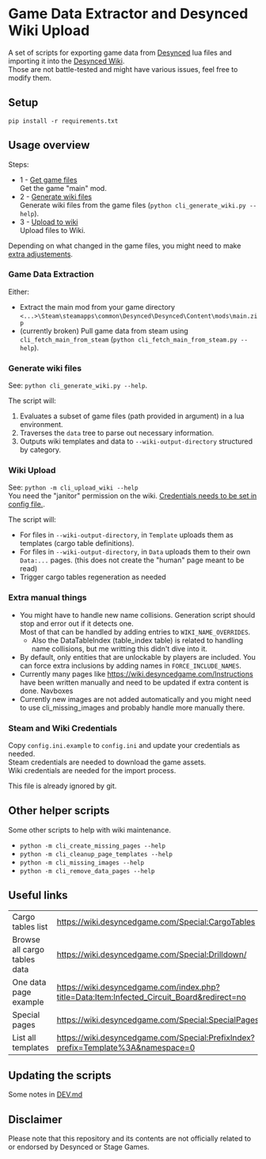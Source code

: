 # Game Data Extractor and Desynced Wiki Upload

A set of scripts for exporting game data from [Desynced](https://www.desyncedgame.com/) lua files and importing it into the [Desynced Wiki](https://wiki.desyncedgame.com/Main_Page).  
Those are not battle-tested and might have various issues, feel free to modify them.  

## Setup

```
pip install -r requirements.txt
```

## Usage overview
Steps:
- 1 - [Get game files](#game_data_extraction)  
  Get the game "main" mod.
- 2 - [Generate wiki files](#generate-wiki-files)  
  Generate wiki files from the game files (`python cli_generate_wiki.py --help`).
- 3 - [Upload to wiki](#wiki-upload)  
  Upload files to Wiki.
  
Depending on what changed in the game files, you might need to make [extra adjustements](#extra-manual-things).

### Game Data Extraction

Either: 
- Extract the main mod from your game directory `<...>\Steam\steamapps\common\Desynced\Desynced\Content\mods\main.zip`
- (currently broken) Pull game data from steam using `cli_fetch_main_from_steam` (`python cli_fetch_main_from_steam.py --help`).

### Generate wiki files
See: `python cli_generate_wiki.py --help`.

The script will:  
1) Evaluates a subset of game files (path provided in argument) in a lua environment.
2) Traverses the `data` tree to parse out necessary information.
3) Outputs wiki templates and data to `--wiki-output-directory` structured by category.

### Wiki Upload

See: `python -m cli_upload_wiki --help`  
You need the "janitor" permission on the wiki. [Credentials needs to be set in config file.](#steam-and-wiki-credentials).  

The script will:
- For files in `--wiki-output-directory`, in `Template` uploads them as templates (cargo table definitions).
- For files in `--wiki-output-directory`, in `Data` uploads them to their own `Data:...` pages. (this does not create the "human" page meant to be read)
- Trigger cargo tables regeneration as needed

### Extra manual things

- You might have to handle new name collisions. Generation script should stop and error out if it detects one.  
  Most of that can be handled by adding entries to `WIKI_NAME_OVERRIDES`. 
    - Also the DataTableIndex (table_index table) is related to handling name collisions, but me writting this didn't dive into it. 
- By default, only entities that are unlockable by players are included. You can force extra inclusions by adding names in `FORCE_INCLUDE_NAMES`.  
- Currently many pages like https://wiki.desyncedgame.com/Instructions have been written manually and need to be updated if extra content is done. Navboxes 
- Currently new images are not added automatically and you might need to use cli_missing_images and probably handle more manually there.

### Steam and Wiki Credentials

Copy `config.ini.example` to `config.ini` and update your credentials as needed.  
Steam credentials are needed to download the game assets.  
Wiki credentials are needed for the import process.  

This file is already ignored by git.

## Other helper scripts

Some other scripts to help with wiki maintenance.

- `python -m cli_create_missing_pages --help`
- `python -m cli_cleanup_page_templates --help`
- `python -m cli_missing_images --help`
- `python -m cli_remove_data_pages --help`

## Useful links

|                              |                                                                                            |
| ---------------------------- | ------------------------------------------------------------------------------------------ |
| Cargo tables list            | https://wiki.desyncedgame.com/Special:CargoTables                                          |
| Browse all cargo tables data | https://wiki.desyncedgame.com/Special:Drilldown/                                           |
| One data page example        | https://wiki.desyncedgame.com/index.php?title=Data:Item:Infected_Circuit_Board&redirect=no |
| Special pages                | https://wiki.desyncedgame.com/Special:SpecialPages                                         |
| List all templates           | https://wiki.desyncedgame.com/Special:PrefixIndex?prefix=Template%3A&namespace=0           |

## Updating the scripts

Some notes in [DEV.md](DEV.md)

## Disclaimer

Please note that this repository and its contents are not officially related to or endorsed by Desynced or Stage Games.
